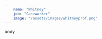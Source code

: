 ```yaml
---
    name: "Whitney"
    job: "Caseworker"
    image: "/assets/images/whitneyprof.png"
---
```



body